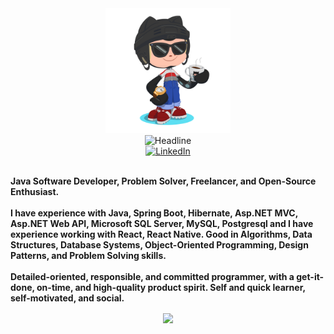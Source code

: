 <div>
    <div align=center>
        <img src="https://raw.githubusercontent.com/yildirimkerem/yildirimkerem/main/.github/img/GitHub.png" alt="GitHub Octocat Drinking a Cup of Coffee" height="200">
    </div>
    <div align=center>
        <img src="https://readme-typing-svg.herokuapp.com?color=%236FDA44&size=32&center=true&vCenter=true&width=600&height=50&lines=Hi+there+I'm+Kerem+%F0%9F%91%8B;Java+Developer;Problem+Solver;Freelancer;Open-Source+Enthusiast;Writing+code+is+art+🎨" alt="Headline" />
    </div>
    <div align=center>
        <a href="https://www.linkedin.com/in/yildirim-kerem/"><img src="https://img.shields.io/badge/Linkedin-0077b5?style=flat&logo=linkedin" alt="LinkedIn" /></a>
    </div>
    <div align=left>
        <br>
        <p>
            <strong>
                Java Software Developer, Problem Solver, Freelancer, and Open-Source Enthusiast.<br><br>
                I have experience with Java, Spring Boot, Hibernate, Asp.NET MVC, Asp.NET Web API, Microsoft SQL Server, MySQL, Postgresql and I have experience working with React, React Native. Good in Algorithms, Data Structures, Database Systems, Object-Oriented Programming, Design Patterns, and Problem Solving skills.<br><br>
                 Detailed-oriented, responsible, and committed programmer, with a get-it-done, on-time, and high-quality product spirit. Self and quick learner, self-motivated, and social.
            </strong>
        </p>
    </div>
    <div align=center>
           <img src="https://raw.githubusercontent.com/yildirimkerem/yildirimkerem/main/.github/img/wow.gif" align="center" height="325" data-canonical-src="https://media.giphy.com/media/NEvPzZ8bd1V4Y/giphy.gif?cid=ecf05e47e0ca55fb7926904229fa065fefd89f7c50e946d2&amp;rid=giphy.gif&amp;ct=g" style="max-width: 100%;">
        <br>
        <br>
    </div>
 
</div>
   


